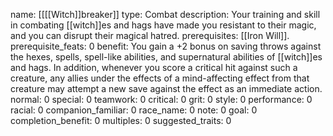 name: [[[[Witch]]breaker]]
type: Combat
description: Your training and skill in combating [[witch]]es and hags have made you resistant to their magic, and you can disrupt their magical hatred.
prerequisites: [[Iron Will]].
prerequisite_feats: 0
benefit: You gain a +2 bonus on saving throws against the hexes, spells, spell-like abilities, and supernatural abilities of [[witch]]es and hags. In addition, whenever you score a critical hit against such a creature, any allies under the effects of a mind-affecting effect from that creature may attempt a new save against the effect as an immediate action.
normal: 0
special: 0
teamwork: 0
critical: 0
grit: 0
style: 0
performance: 0
racial: 0
companion_familiar: 0
race_name: 0
note: 0
goal: 0
completion_benefit: 0
multiples: 0
suggested_traits: 0
